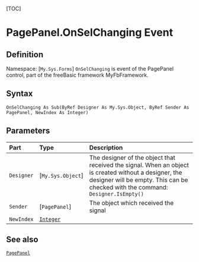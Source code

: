 [TOC]
# PagePanel.OnSelChanging Event

## Definition
Namespace: [`My.Sys.Forms`]
`OnSelChanging` is event of the PagePanel control, part of the freeBasic framework MyFbFramework.
## Syntax
```freeBasic
OnSelChanging As Sub(ByRef Designer As My.Sys.Object, ByRef Sender As PagePanel, NewIndex As Integer)
```

## Parameters

|Part|Type|Description|
| :------------ | :------------ | :------------ |
|`Designer`|[`My.Sys.Object`]|The designer of the object that received the signal. When an object is created without a designer, the designer will be empty. This can be checked with the command: `Designer.IsEmpty()`|
|`Sender`|[`PagePanel`]|The object which received the signal|
|`NewIndex`|[`Integer`]("https://www.freebasic.net/wiki/KeyPgInteger")||

## See also
[`PagePanel`](PagePanel.md)
